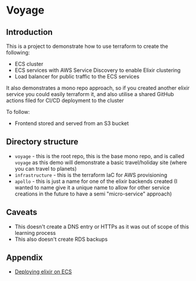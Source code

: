 # Voyage

## Introduction
This is a project to demonstrate how to use terraform to create the following:
- ECS cluster
- ECS services with AWS Service Discovery to enable Elixir clustering
- Load balancer for public traffic to the ECS services

It also demonstrates a mono repo approach, so if you created another elixir service you could easily terraform it, and also utilise a shared GitHub actions filed for CI/CD deployment to the cluster

To follow:
- Frontend stored and served from an S3 bucket

## Directory structure
- `voyage` - this is the root repo, this is the base mono repo, and is called `voyage` as this demo will demonstrate a basic travel/holiday site (where you can travel to planets)
- `infrastructure` - this is the terraform IaC for AWS provisioning
- `apollo` - this is just a name for one of the elixir backends created (I wanted to name give it a unique name to allow for other service creations in the future to have a semi "micro-service" approach)

## Caveats
- This doesn't create a DNS entry or HTTPs as it was out of scope of this learning process
- This also doesn't create RDS backups

## Appendix
- [Deploying elixir on ECS](https://silbernagel.dev/posts/deploying-elixir-on-ecs-part-1/)
